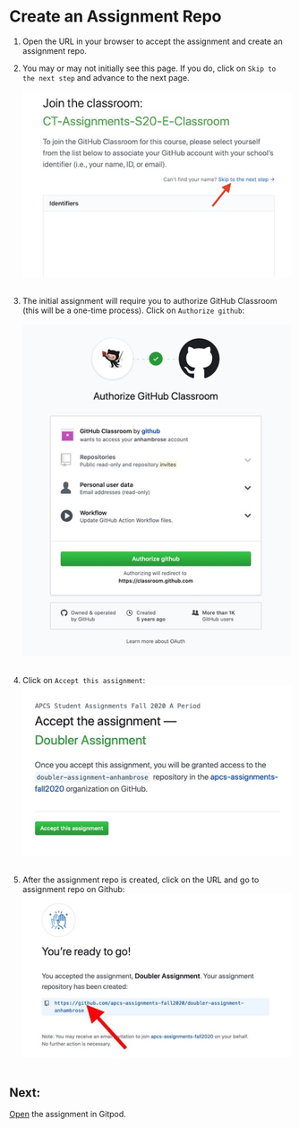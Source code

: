# Create an Assignment Repo

1) Open the URL in your browser to accept the assignment and create an assignment repo.

2) You may or may not initially see this page. If you do, click on `Skip to the next step` and
advance to the next page.
<br/><br/>![alt text](../images/select-student.jpg "Select student")<br/><br/>

3) The initial assignment will require you to authorize GitHub Classroom (this will be a one-time process). 
Click on `Authorize github`:
<br/><br/>![alt text](../images/authorize-classroom.jpg "Authorize classroom")<br/><br/>

4) Click on `Accept this assignment`:
<br/>![alt text](../images/accept-assignment.jpg "Accept assignment")<br/><br/>

5) After the assignment repo is created, click on the URL and go to assignment repo on Github:
<br/>![alt text](../images/ready-to-go.jpg "Ready to go")<br/><br/>

## Next: 
[Open](../../assignments/open-gitpod) the assignment in Gitpod.

